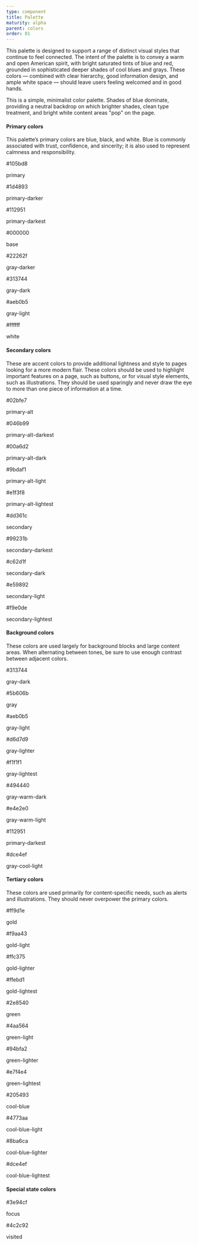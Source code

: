 ```yaml
---
type: component
title: Palette
maturity: alpha
parent: colors
order: 01
---
```


<p>This palette is designed to support a range of distinct visual styles that continue to feel connected. The intent of the palette is to convey a warm and open American spirit, with bright saturated tints of blue and red, grounded in sophisticated deeper shades of cool blues and grays. These colors — combined with clear hierarchy, good information design, and ample white space — should leave users feeling welcomed and in good hands.</p>

<p>This is a simple, minimalist color palette. Shades of blue dominate, providing a neutral backdrop on which brighter shades, clean type treatment, and bright white content areas "pop" on the page.</p>

<h4 class="usa-heading">Primary colors</h4>

<p>This palette’s primary colors are blue, black, and white. Blue is commonly associated with trust, confidence, and sincerity; it is also used to represent calmness and responsibility.</p>

<div class="usa-grid-full usa-color-row usa-primary-color-section">
  <div class="usa-color-square usa-color-primary">
    <div class="usa-color-inner-content">
      <p class="usa-color-hex">#105bd8</p>
      <p class="usa-color-name">primary</p>
    </div>
  </div>
  <div class="usa-color-square usa-color-primary-darker usa-mobile-end-row">
    <div class="usa-color-inner-content">
      <p class="usa-color-hex">#1d4893</p>
      <p class="usa-color-name">primary-darker</p>
    </div>
  </div>
  <div class="usa-color-square usa-color-primary-darkest">
    <div class="usa-color-inner-content">
      <p class="usa-color-hex">#112951</p>
      <p class="usa-color-name">primary-darkest</p>
    </div>
  </div>
  <div class="usa-color-square usa-color-base usa-end-row">
    <div class="usa-color-inner-content">
      <p class="usa-color-hex">#000000</p>
      <p class="usa-color-name">base</p>
    </div>
  </div>
</div>

<div class="usa-grid-full usa-color-row usa-primary-color-section">
  <div class="usa-color-square usa-color-gray-darker">
    <div class="usa-color-inner-content">
      <p class="usa-color-hex">#22262f</p>
      <p class="usa-color-name">gray-darker</p>
    </div>
  </div>
  <div class="usa-color-square usa-color-gray-dark">
    <div class="usa-color-inner-content">
      <p class="usa-color-hex">#313744</p>
      <p class="usa-color-name">gray-dark</p>
    </div>
  </div>
  <div class="usa-color-square usa-color-gray-light usa-mobile-end-row">
    <div class="usa-color-inner-content">
      <p class="usa-color-hex">#aeb0b5</p>
      <p class="usa-color-name">gray-light</p>
    </div>
  </div>
  <div class="usa-color-square usa-color-white">
    <div class="usa-color-inner-content">
      <p class="usa-color-hex">#ffffff</p>
      <p class="usa-color-name">white</p>
    </div>
  </div>
</div>

<h4 class="usa-heading">Secondary colors</h4>

<p>These are accent colors to provide additional lightness and style to pages looking for a more modern flair. These colors should be used to highlight important features on a page, such as buttons, or for visual style elements, such as illustrations. They should be used sparingly and never draw the eye to more than one piece of information at a time.</p>

<div class="usa-grid-full usa-color-row">
  <div class="color-big">
    <div class="usa-color-short usa-color-primary-alt">
    </div>
      <p class="usa-color-hex">#02bfe7</p>
      <p class="usa-color-name">primary-alt</p>
  </div>
  <div class="color-small">
    <div class="usa-color-short usa-color-primary-alt-darkest">
    </div>
      <p class="usa-color-hex">#046b99</p>
      <p class="usa-color-name">primary-alt-darkest</p>
  </div>
  <div class="color-small">
    <div class="usa-color-short usa-color-primary-alt-dark">
    </div>
      <p class="usa-color-hex">#00a6d2</p>
      <p class="usa-color-name">primary-alt-dark</p>
  </div>
  <div class="color-small">
    <div class="usa-color-short usa-color-primary-alt-light">
    </div>
      <p class="usa-color-hex">#9bdaf1</p>
      <p class="usa-color-name">primary-alt-light</p>
  </div>
  <div class="color-small">
    <div class="usa-color-short usa-color-primary-alt-lightest">
    </div>
      <p class="usa-color-hex">#e1f3f8</p>
      <p class="usa-color-name">primary-alt-lightest</p>
  </div>
</div>

<div class="usa-grid-full usa-color-row">
  <div class="color-big">
    <div class="usa-color-short usa-color-secondary">
    </div>
      <p class="usa-color-hex">#dd361c</p>
      <p class="usa-color-name">secondary</p>
  </div>
  <div class="color-small">
    <div class="usa-color-short usa-color-secondary-darkest">
    </div>
      <p class="usa-color-hex">#99231b</p>
      <p class="usa-color-name">secondary-darkest</p>
  </div>
  <div class="color-small">
    <div class="usa-color-short usa-color-secondary-dark">
    </div>
      <p class="usa-color-hex">#c62d1f</p>
      <p class="usa-color-name">secondary-dark</p>
  </div>
  <div class="color-small">
    <div class="usa-color-short usa-color-secondary-light">
    </div>
      <p class="usa-color-hex">#e59892</p>
      <p class="usa-color-name">secondary-light</p>
  </div>
  <div class="color-small">
    <div class="usa-color-short usa-color-secondary-lightest">
    </div>
      <p class="usa-color-hex">#f9e0de</p>
      <p class="usa-color-name">secondary-lightest</p>
  </div>
</div>

<h4 class="usa-heading">Background colors</h4>

<p>These colors are used largely for background blocks and large content areas. When alternating between tones, be sure to use enough contrast between adjacent colors.</p>

<div class="usa-grid-full usa-color-row">
  <div class="color-big">
    <div class="usa-color-short usa-color-gray-dark">
    </div>
      <p class="usa-color-hex">#313744</p>
      <p class="usa-color-name">gray-dark</p>
  </div>
  <div class="color-small">
    <div class="usa-color-short usa-color-gray">
    </div>
      <p class="usa-color-hex">#5b606b</p>
      <p class="usa-color-name">gray</p>
  </div>
  <div class="color-small">
    <div class="usa-color-short usa-color-gray-light">
    </div>
      <p class="usa-color-hex">#aeb0b5</p>
      <p class="usa-color-name">gray-light</p>
  </div>
  <div class="color-small">
    <div class="usa-color-short usa-color-gray-lighter">
    </div>
      <p class="usa-color-hex">#d6d7d9</p>
      <p class="usa-color-name">gray-lighter</p>
  </div>
  <div class="color-small">
    <div class="usa-color-short usa-color-gray-lightest">
    </div>
      <p class="usa-color-hex">#f1f1f1</p>
      <p class="usa-color-name">gray-lightest</p>
  </div>
</div>

<div class="usa-grid-full usa-color-row">
  <div class="color-big">
    <div class="usa-color-short usa-color-gray-warm-dark">
    </div>
      <p class="usa-color-hex">#494440</p>
      <p class="usa-color-name">gray-warm-dark</p>
  </div>
  <div class="color-small usa-end-row">
    <div class="usa-color-short usa-color-gray-warm-light">
    </div>
      <p class="usa-color-hex">#e4e2e0</p>
      <p class="usa-color-name">gray-warm-light</p>
  </div>
</div>

<div class="usa-grid-full usa-color-row">
  <div class="color-big">
    <div class="usa-color-short usa-color-primary-darkest">
    </div>
      <p class="usa-color-hex">#112951</p>
      <p class="usa-color-name">primary-darkest</p>
  </div>
  <div class="color-small usa-end-row">
    <div class="usa-color-short usa-color-gray-cool-light">
    </div>
      <p class="usa-color-hex">#dce4ef</p>
      <p class="usa-color-name">gray-cool-light</p>
  </div>
</div>

<h4 class="usa-heading">Tertiary colors</h4>

<p>These colors are used primarily for content-specific needs, such as alerts and illustrations. They should never overpower the primary colors.</p>

<div class="usa-grid-full usa-color-row">
  <div class="color-big">
    <div class="usa-color-short usa-color-gold">
    </div>
      <p class="usa-color-hex">#ff9d1e</p>
      <p class="usa-color-name">gold</p>
  </div>
  <div class="color-small">
    <div class="usa-color-short usa-color-gold-light">
    </div>
      <p class="usa-color-hex">#f9aa43</p>
      <p class="usa-color-name">gold-light</p>
  </div>
  <div class="color-small">
    <div class="usa-color-short usa-color-gold-lighter">
    </div>
      <p class="usa-color-hex">#ffc375</p>
      <p class="usa-color-name">gold-lighter</p>
  </div>
  <div class="color-small">
    <div class="usa-color-short usa-color-gold-lightest usa-end-row">
    </div>
      <p class="usa-color-hex">#ffebd1</p>
      <p class="usa-color-name">gold-lightest</p>
  </div>
</div>

<div class="usa-grid-full usa-color-row">
  <div class="color-big">
    <div class="usa-color-short usa-color-green">
    </div>
      <p class="usa-color-hex">#2e8540</p>
      <p class="usa-color-name">green</p>
  </div>
  <div class="color-small">
    <div class="usa-color-short usa-color-green-light">
    </div>
      <p class="usa-color-hex">#4aa564</p>
      <p class="usa-color-name">green-light</p>
  </div>
  <div class="color-small">
    <div class="usa-color-short usa-color-green-lighter">
    </div>
      <p class="usa-color-hex">#94bfa2</p>
      <p class="usa-color-name">green-lighter</p>
  </div>
  <div class="color-small">
    <div class="usa-color-short usa-color-green-lightest usa-end-row">
    </div>
      <p class="usa-color-hex">#e7f4e4</p>
      <p class="usa-color-name">green-lightest</p>
  </div>
</div>

<div class="usa-grid-full usa-color-row">
  <div class="color-big">
    <div class="usa-color-short usa-color-cool-blue">
    </div>
      <p class="usa-color-hex">#205493</p>
      <p class="usa-color-name">cool-blue</p>
  </div>
  <div class="color-small">
    <div class="usa-color-short usa-color-cool-blue-light">
    </div>
      <p class="usa-color-hex">#4773aa</p>
      <p class="usa-color-name">cool-blue-light</p>
  </div>
  <div class="color-small">
    <div class="usa-color-short usa-color-cool-blue-lighter">
    </div>
      <p class="usa-color-hex">#8ba6ca</p>
      <p class="usa-color-name">cool-blue-lighter</p>
  </div>
  <div class="color-small">
    <div class="usa-color-short usa-color-cool-blue-lightest">
    </div>
      <p class="usa-color-hex">#dce4ef</p>
      <p class="usa-color-name">cool-blue-lightest</p>
  </div>
</div>

<h4 class="usa-heading">Special state colors</h4>

<div class="usa-grid-full usa-color-row">
  <div class="color-big">
    <div class="usa-color-short usa-color-focus">
    </div>
    <p class="usa-color-hex">#3e94cf</p>
    <p class="usa-color-name">focus</p>
  </div>
</div>

<div class="usa-grid-full usa-color-row">
  <div class="color-big">
    <div class="usa-color-short usa-color-visited">
    </div>
    <p class="usa-color-hex">#4c2c92</p>
    <p class="usa-color-name">visited</p>
  </div>
</div>
